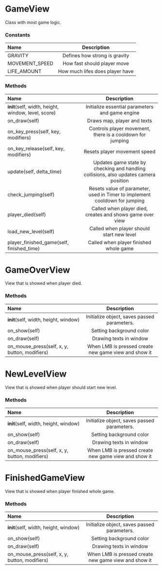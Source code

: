 # GameView

Class with most game logic.

### Constants

| Name  | Description	|
| :------------ |:---------------:|
| GRAVITY| Defines how strong is gravity|
| MOVEMENT_SPEED| How fast should player move|
| LIFE_AMOUNT| How much lifes does player have|

### Methods

| Name  | Description	|
| :------------ |:---------------:|
| __init__(self,  width, height, window, level, score)| Initialize essential parameters and game engine|
| on_draw(self)| Draws map, player and texts|
| on_key_press(self, key, modifiers)| Controls player movement, there is a cooldown for jumping|
| on_key_release(self, key, modifiers)| Resets player movement speed|
| update(self, delta_time)| Updates game state by checking and handling collisions, also updates camera position|
| check_jumping(self)| Resets value of parameter, used in Timer to implement cooldown for jumping|
| player_died(self)| Called when player died, creates and shows game over view|
| load_new_level(self)| Called when player should start new level|
| player_finished_game(self, finished_time)| Called when player finished whole game|

# GameOverView

View that is showed when player died.

### Methods

| Name  | Description	|
| :------------ |:---------------:|
| __init__(self,  width, height, window)| Initialize object, saves passed parameters.|
| on_show(self)| Setting background color|
| on_draw(self)| Drawing texts in window|
| on_mouse_press(self, x, y, button, modifiers)| When LMB is pressed create new game view and show it|

# NewLevelView

View that is showed when player should start new level.

### Methods

| Name  | Description	|
| :------------ |:---------------:|
| __init__(self,  width, height, window)| Initialize object, saves passed parameters.|
| on_show(self)| Setting background color|
| on_draw(self)| Drawing texts in window|
| on_mouse_press(self, x, y, button, modifiers)| When LMB is pressed create new game view and show it|

# FinishedGameView

View that is showed when player finished whole game.

### Methods

| Name  | Description	|
| :------------ |:---------------:|
| __init__(self,  width, height, window)| Initialize object, saves passed parameters.|
| on_show(self)| Setting background color|
| on_draw(self)| Drawing texts in window|
| on_mouse_press(self, x, y, button, modifiers)| When LMB is pressed create new game view and show it|





